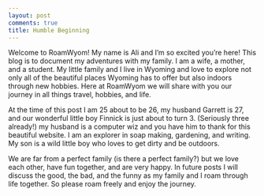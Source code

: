 ```yaml
---
layout: post
comments: true
title: Humble Beginning
---
```


Welcome to RoamWyom! My name is Ali and I’m so excited you’re here! This blog is to document my adventures with my family. I am a wife, a mother, and a student. My little family and I live in Wyoming and love to explore not only all of the beautiful places Wyoming has to offer but also indoors through new hobbies. Here at RoamWyom we will share with you our journey in all things travel, hobbies, and life. 

At the time of this post I am 25 about to be 26, my husband Garrett is 27, and our wonderful little boy Finnick is just about to turn 3. (Seriously three already!) my husband is a computer wiz and you have him to thank for this beautiful website. I am an explorer in soap making, gardening, and writing. My son is a wild little boy who loves to get dirty and be outdoors. 

We are far from a perfect family (is there a perfect family?) but we love each other, have fun together, and are very happy. In future posts I will discuss the good, the bad, and the funny as my family and I roam through life together. So please roam freely and enjoy the journey. 